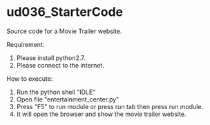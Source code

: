# ud036_StarterCode
Source code for a Movie Trailer website.

Requirement:
1. Please install python2.7.
2. Please connect to the internet.

How to execute:
1. Run the python shell "IDLE"
2. Open file "entertainment_center.py"
3. Press "F5" to run module or press run tab then press run module.
4. It will open the browser and show the movie trailer website.
